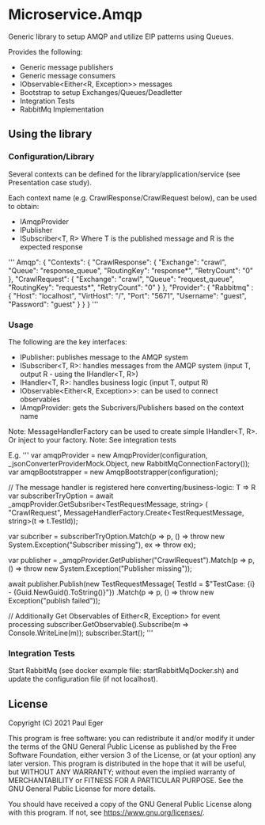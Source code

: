 # Microservice.Amqp

Generic library to setup AMQP and utilize EIP patterns using Queues.

Provides the following:
- Generic message publishers
- Generic message consumers
- IObservable<Either<R, Exception>> messages
- Bootstrap to setup Exchanges/Queues/Deadletter
- Integration Tests
- RabbitMq Implementation

## Using the library

### Configuration/Library
Several contexts can be defined for the library/application/service (see Presentation case study).

Each context name (e.g. CrawlResponse/CrawlRequest below), can be used to obtain:
- IAmqpProvider 
- IPublisher
- ISubscriber<T, R> Where T is the published message and R is the expected response 


'''
Amqp": {
    "Contexts": {
      "CrawlResponse": {
        "Exchange": "crawl",
        "Queue": "response_queue",
        "RoutingKey": "response*",
        "RetryCount": "0"
      },
      "CrawlRequest": {
        "Exchange": "crawl",
        "Queue": "request_queue",
        "RoutingKey": "requests*",
        "RetryCount": "0"
      }
    },
    "Provider": {
      "Rabbitmq" : {
        "Host": "localhost",
        "VirtHost": "/",
        "Port": "5671",
        "Username": "guest",
        "Password": "guest"
      }
    }
}
'''
### Usage
The following are the key interfaces:
- IPublisher: publishes message to the AMQP system
- ISubscriber<T, R>: handles messages from the AMQP system (input T, output R - using the IHandler<T, R>)
- IHandler<T, R>: handles business logic (input T, output R)
- IObservable<Either<R, Exception>>: can be used to connect observables
- IAmqpProvider: gets the Subcrivers/Publishers based on the context name

Note: MessageHandlerFactory can be used to create simple IHandler<T, R>. Or inject to your factory.
Note: See integration tests

E.g.
'''
var amqpProvider = new AmqpProvider(configuration, _jsonConverterProviderMock.Object, new RabbitMqConnectionFactory());
var amqpBootstrapper = new AmqpBootstrapper(configuration);

// The message handler is registered here converting/business-logic: T => R
var subscriberTryOption = await _amqpProvider.GetSubsriber<TestRequestMessage, string>
                                (
                                    "CrawlRequest",
                                    MessageHandlerFactory.Create<TestRequestMessage, string>(t => t.TestId));

var subcriber = subscriberTryOption.Match(p => p, () => throw new System.Exception("Subscriber missing"), ex => throw ex);

var publisher = _amqpProvider.GetPublisher("CrawlRequest").Match(p => p, () => throw new System.Exception("Publisher missing"));

await publisher.Publish<TestRequestMessage>(new TestRequestMessage{ TestId = $"TestCase: {i}  -  {Guid.NewGuid().ToString()}"})
                .Match(p => p, () => throw new Exception("publish failed"));

// Additionally Get Observables of Either<R, Exception> for event processing
subscriber.GetObservable().Subscribe(m => Console.WriteLine(m));
subscriber.Start();
'''

### Integration Tests
Start RabbitMq (see docker example file: startRabbitMqDocker.sh) and update the configuration file (if not localhost).

## License
Copyright (C) 2021  Paul Eger

This program is free software: you can redistribute it and/or modify
it under the terms of the GNU General Public License as published by
the Free Software Foundation, either version 3 of the License, or
(at your option) any later version.
This program is distributed in the hope that it will be useful,
but WITHOUT ANY WARRANTY; without even the implied warranty of
MERCHANTABILITY or FITNESS FOR A PARTICULAR PURPOSE.  See the
GNU General Public License for more details.

You should have received a copy of the GNU General Public License
along with this program.  If not, see <https://www.gnu.org/licenses/>.
